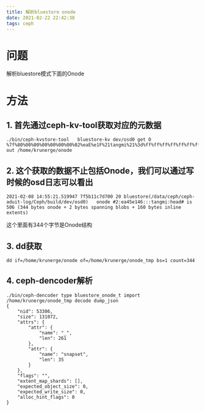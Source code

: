 ```yaml
---
title: 解析bluestore onode
date: 2021-02-22 22:42:38
tags: ceph
---
```


# 问题
解析bluestore模式下面的Onode

# 方法
## 1. 首先通过ceph-kv-tool获取对应的元数据
```
./bin/ceph-kvstore-tool   bluestore-kv dev/osd0 get O %7f%80%00%00%00%00%00%00%02%eaE%e1F%21tangmi%21%3d%ff%ff%ff%ff%ff%ff%ff%fe%ff%ff%ff%ff%ff%ff%ff%ffo  out /home/krunerge/onode
```

## 2. 这个获取的数据不止包括Onode，我们可以通过写时候的osd日志可以看出
```
2021-02-08 14:55:21.519947 7f5b11c7d700 20 bluestore(/data/ceph/ceph-aduit-log/Ceph/build/dev/osd0)   onode #2:ea45e146:::tangmi:head# is 506 (344 bytes onode + 2 bytes spanning blobs + 160 bytes inline extents)
```
这个里面有344个字节是Onode结构

## 3. dd获取
```
dd if=/home/krunerge/onode of=/home/krunerge/onode_tmp bs=1 count=344
```

## 4. ceph-dencoder解析
```
./bin/ceph-dencoder type bluestore_onode_t import  /home/krunerge/onode_tmp decode dump_json
{
    "nid": 53306,
    "size": 131072,
    "attrs": {
        "attr": {
            "name": "_",
            "len": 261
        },
        "attr": {
            "name": "snapset",
            "len": 35
        }
    },
    "flags": "",
    "extent_map_shards": [],
    "expected_object_size": 0,
    "expected_write_size": 0,
    "alloc_hint_flags": 0
}
```
